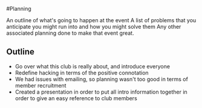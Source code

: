 #Planning

An outline of what's going to happen at the event
A list of problems that you anticipate you might run into and how you might solve them
Any other associated planning done to make that event great.

## Outline

- Go over what this club is really about, and introduce everyone
- Redefine hacking in terms of the positive connotation
- We had issues with emailing, so planning wasn't too good in terms of
  member recruitment
- Created a presentation in order to put all intro information together in order
  to give an easy reference to club members

